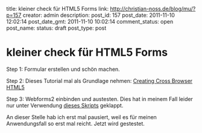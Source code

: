 title: kleiner check für HTML5 Forms
link: http://christian-noss.de/blog/mu/?p=157
creator: admin
description: 
post_id: 157
post_date: 2011-11-10 12:02:14
post_date_gmt: 2011-11-10 10:02:14
comment_status: open
post_name: 
status: draft
post_type: post

# kleiner check für HTML5 Forms

Step 1: Formular erstellen und schön machen.

Step 2: Dieses Tutorial mal als Grundlage nehmen: [Creating Cross Browser HTML5](http://www.useragentman.com/blog/2010/07/27/cross-browser-html5-forms-using-modernizr-webforms2-and-html5widgets/)

Step 3: Webforms2 einbinden und austesten. Dies hat in meinem Fall leider nur unter Verwendung [dieses Skripts](http://www.useragentman.com/tests/html5Widgets/patternRequired.html) geklappt.

An dieser Stelle hab ich erst mal pausiert, weil es für meinen Anwendungsfall so erst mal reicht. Jetzt wird gestestet.